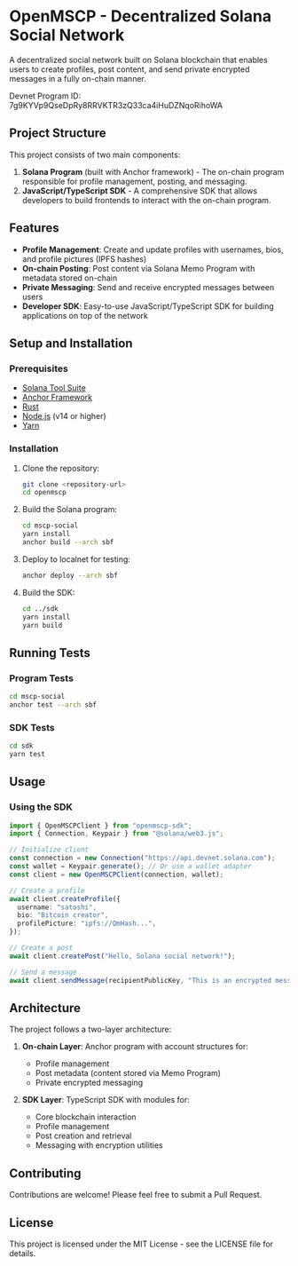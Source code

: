 # OpenMSCP - Decentralized Solana Social Network

A decentralized social network built on Solana blockchain that enables users to create profiles, post content, and send private encrypted messages in a fully on-chain manner.

Devnet Program ID: 7g9KYVp9QseDpRy8RRVKTR3zQ33ca4iHuDZNqoRihoWA

## Project Structure

This project consists of two main components:

1. **Solana Program** (built with Anchor framework) - The on-chain program responsible for profile management, posting, and messaging.
2. **JavaScript/TypeScript SDK** - A comprehensive SDK that allows developers to build frontends to interact with the on-chain program.

## Features

- **Profile Management**: Create and update profiles with usernames, bios, and profile pictures (IPFS hashes)
- **On-chain Posting**: Post content via Solana Memo Program with metadata stored on-chain
- **Private Messaging**: Send and receive encrypted messages between users
- **Developer SDK**: Easy-to-use JavaScript/TypeScript SDK for building applications on top of the network

## Setup and Installation

### Prerequisites

- [Solana Tool Suite](https://docs.solana.com/cli/install-solana-cli-tools)
- [Anchor Framework](https://www.anchor-lang.com/docs/installation)
- [Rust](https://www.rust-lang.org/tools/install)
- [Node.js](https://nodejs.org/) (v14 or higher)
- [Yarn](https://yarnpkg.com/getting-started/install)

### Installation

1. Clone the repository:

   ```bash
   git clone <repository-url>
   cd openmscp
   ```

2. Build the Solana program:

   ```bash
   cd mscp-social
   yarn install
   anchor build --arch sbf
   ```

3. Deploy to localnet for testing:

   ```bash
   anchor deploy --arch sbf
   ```

4. Build the SDK:
   ```bash
   cd ../sdk
   yarn install
   yarn build
   ```

## Running Tests

### Program Tests

```bash
cd mscp-social
anchor test --arch sbf
```

### SDK Tests

```bash
cd sdk
yarn test
```

## Usage

### Using the SDK

```typescript
import { OpenMSCPClient } from "openmscp-sdk";
import { Connection, Keypair } from "@solana/web3.js";

// Initialize client
const connection = new Connection("https://api.devnet.solana.com");
const wallet = Keypair.generate(); // Or use a wallet adapter
const client = new OpenMSCPClient(connection, wallet);

// Create a profile
await client.createProfile({
  username: "satoshi",
  bio: "Bitcoin creator",
  profilePicture: "ipfs://QmHash...",
});

// Create a post
await client.createPost("Hello, Solana social network!");

// Send a message
await client.sendMessage(recipientPublicKey, "This is an encrypted message");
```

## Architecture

The project follows a two-layer architecture:

1. **On-chain Layer**: Anchor program with account structures for:

   - Profile management
   - Post metadata (content stored via Memo Program)
   - Private encrypted messaging

2. **SDK Layer**: TypeScript SDK with modules for:
   - Core blockchain interaction
   - Profile management
   - Post creation and retrieval
   - Messaging with encryption utilities

## Contributing

Contributions are welcome! Please feel free to submit a Pull Request.

## License

This project is licensed under the MIT License - see the LICENSE file for details.
